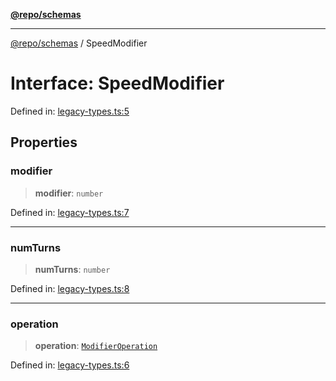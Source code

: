[**@repo/schemas**](../README.md)

***

[@repo/schemas](../globals.md) / SpeedModifier

# Interface: SpeedModifier

Defined in: [legacy-types.ts:5](https://github.com/alexqguo/drinking-board-game-v3/blob/675bd7febb3071dfc3dca88ee4e9928e0ed24aab/packages/schemas/src/legacy-types.ts#L5)

## Properties

### modifier

> **modifier**: `number`

Defined in: [legacy-types.ts:7](https://github.com/alexqguo/drinking-board-game-v3/blob/675bd7febb3071dfc3dca88ee4e9928e0ed24aab/packages/schemas/src/legacy-types.ts#L7)

***

### numTurns

> **numTurns**: `number`

Defined in: [legacy-types.ts:8](https://github.com/alexqguo/drinking-board-game-v3/blob/675bd7febb3071dfc3dca88ee4e9928e0ed24aab/packages/schemas/src/legacy-types.ts#L8)

***

### operation

> **operation**: [`ModifierOperation`](../enumerations/ModifierOperation.md)

Defined in: [legacy-types.ts:6](https://github.com/alexqguo/drinking-board-game-v3/blob/675bd7febb3071dfc3dca88ee4e9928e0ed24aab/packages/schemas/src/legacy-types.ts#L6)
